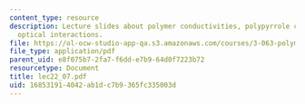 ```yaml
---
content_type: resource
description: Lecture slides about polymer conductivities, polypyrrole chains, and
  optical interactions.
file: https://ol-ocw-studio-app-qa.s3.amazonaws.com/courses/3-063-polymer-physics-spring-2007/168531914042ab1dc7b9365fc335003d_lec22_07.pdf
file_type: application/pdf
parent_uid: e8f075b7-2fa7-f6dd-e7b9-64d0f7223b72
resourcetype: Document
title: lec22_07.pdf
uid: 16853191-4042-ab1d-c7b9-365fc335003d
---
```

